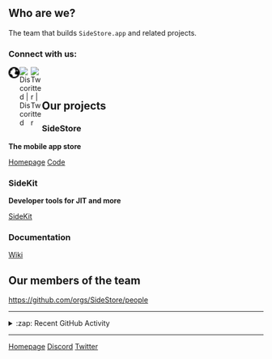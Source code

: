 <!-- 
Docs: How to use GitHub README and actions to auto-generate embedded content.
https://github.com/anuraghazra/github-readme-stats
https://www.youtube.com/watch?v=n6d4KHSKqGk
https://github.com/rahuldkjain/github-profile-readme-generator
 -->

## Who are we?

The team that builds `SideStore.app` and related projects.

### Connect with us:

<!--
[![Website](https://img.shields.io/website?label=sidestore.io&style=for-the-badge&url=https://sidestore.io)](https://sidestore.io)
[![Twitter Follow](https://img.shields.io/twitter/follow/sidestore_io?color=1DA1F2&logo=twitter&style=for-the-badge)](https://twitter.com/intent/follow?original_referer=https%3A%2F%2Fgithub.com%2Fsidestore&screen_name=sidestore)
[![GitHub Followers](https://img.shields.io/github/followers/sidestore?style=for-the-badge)]()
[![GitHub Sponsors](https://img.shields.io/github/sponsors/sidestore?style=for-the-badge
)]() 
-->

[<img align="left" alt="sidestore.io" width="22px" src="https://raw.githubusercontent.com/iconic/open-iconic/master/svg/globe.svg" />][website]
[<img align="left" alt="Discord | Discord" width="22px" src="https://cdn.jsdelivr.net/npm/simple-icons@v3/icons/discord.svg" />][discord]
[<img align="left" alt="Twitter | Twitter" width="22px" src="https://cdn.jsdelivr.net/npm/simple-icons@v3/icons/twitter.svg" />][twitter]

<br />
<br />

## Our projects

### SideStore

__The mobile app store__

[Homepage][website]
[Code][git.sidestore]

### SideKit

__Developer tools for JIT and more__

[SideKit][git.sidekit]

### Documentation

[Wiki][wiki]

## Our members of the team

https://github.com/orgs/SideStore/people

---

<details>
  <summary>:zap: Recent GitHub Activity</summary>

<!--START_SECTION:activity-->
1. 🎉 Merged PR [#52](https://github.com/SideStore/SideStore-Docs/pull/52) in [SideStore/SideStore-Docs](https://github.com/SideStore/SideStore-Docs)
2. 🗣 Commented on [#815](https://github.com/SideStore/SideStore/issues/815) in [SideStore/SideStore](https://github.com/SideStore/SideStore)
3. 💪 Opened PR [#8](https://github.com/SideStore/AltSign/pull/8) in [SideStore/AltSign](https://github.com/SideStore/AltSign)
4. 🗣 Commented on [#815](https://github.com/SideStore/SideStore/issues/815) in [SideStore/SideStore](https://github.com/SideStore/SideStore)
5. 🗣 Commented on [#815](https://github.com/SideStore/SideStore/issues/815) in [SideStore/SideStore](https://github.com/SideStore/SideStore)
6. 💪 Opened PR [#62](https://github.com/SideStore/sidestore.github.io/pull/62) in [SideStore/sidestore.github.io](https://github.com/SideStore/sidestore.github.io)
7. 🗣 Commented on [#813](https://github.com/SideStore/SideStore/issues/813) in [SideStore/SideStore](https://github.com/SideStore/SideStore)
8. 🗣 Commented on [#813](https://github.com/SideStore/SideStore/issues/813) in [SideStore/SideStore](https://github.com/SideStore/SideStore)
9. 🗣 Commented on [#813](https://github.com/SideStore/SideStore/issues/813) in [SideStore/SideStore](https://github.com/SideStore/SideStore)
10. 🎉 Merged PR [#7](https://github.com/SideStore/AltSign/pull/7) in [SideStore/AltSign](https://github.com/SideStore/AltSign)
11. 🗣 Commented on [#813](https://github.com/SideStore/SideStore/issues/813) in [SideStore/SideStore](https://github.com/SideStore/SideStore)
12. 🗣 Commented on [#737](https://github.com/SideStore/SideStore/issues/737) in [SideStore/SideStore](https://github.com/SideStore/SideStore)
13. 💪 Opened PR [#815](https://github.com/SideStore/SideStore/pull/815) in [SideStore/SideStore](https://github.com/SideStore/SideStore)
14. 🎉 Merged PR [#6](https://github.com/SideStore/AltSign/pull/6) in [SideStore/AltSign](https://github.com/SideStore/AltSign)
15. ❗️ Opened issue [#814](https://github.com/SideStore/SideStore/issues/814) in [SideStore/SideStore](https://github.com/SideStore/SideStore)
16. 💪 Opened PR [#7](https://github.com/SideStore/AltSign/pull/7) in [SideStore/AltSign](https://github.com/SideStore/AltSign)
17. 🗣 Commented on [#813](https://github.com/SideStore/SideStore/issues/813) in [SideStore/SideStore](https://github.com/SideStore/SideStore)
18. 🗣 Commented on [#790](https://github.com/SideStore/SideStore/issues/790) in [SideStore/SideStore](https://github.com/SideStore/SideStore)
19. ❗️ Closed issue [#790](https://github.com/SideStore/SideStore/issues/790) in [SideStore/SideStore](https://github.com/SideStore/SideStore)
20. 🗣 Commented on [#813](https://github.com/SideStore/SideStore/issues/813) in [SideStore/SideStore](https://github.com/SideStore/SideStore)
<!--END_SECTION:activity-->

</details>

---

[Homepage][patreon] [Discord][discord] [Twitter][twitter]

<!--
- [Patreon][patreon]
- [OpenCollective][opencollective]
- [YouTube][youtube]
-->

[website]: https://sidestore.io
[wiki]: https://wiki.sidestore.io
[twitter]: https://twitter.com/sidestore_io
[discord]: https://discord.gg/sidestore-949183273383395328
[youtube]: https://youtube.com/TODO
[patreon]: https://www.patreon.com/SideStore
[opencollective]: https://opencollective.com/TODO
[git.sidestore]: https://github.com/SideStore/SideStore/
[git.sidekit]: https://github.com/SideStore/SideKit

